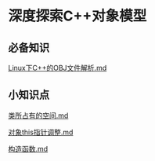 # 深度探索C++对象模型

## 必备知识

[Linux下C++的OBJ文件解析.md](https://github.com/niu0217/Documents/blob/main/C%2B%2B/objectmodel/Linux下C%2B%2B的OBJ文件解析.md)

## 小知识点

[类所占有的空间.md](https://github.com/niu0217/Documents/blob/main/C%2B%2B/objectmodel/类所占有的空间.md)

[对象this指针调整.md](https://github.com/niu0217/Documents/blob/main/C%2B%2B/objectmodel/对象this指针调整.md)

[构造函数.md](https://github.com/niu0217/Documents/blob/main/C%2B%2B/objectmodel/构造函数.md)

